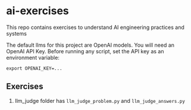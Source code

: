 # ai-exercises
This repo contains exercises to understand AI engineering practices and systems

The default llms for this project are OpenAI models. You will need an OpenAI API Key. 
Before running any script, set the API key as an environment variable:

`export OPENAI_KEY=...`

## Exercises 

1. llm_judge folder has `llm_judge_problem.py` and  `llm_judge_answers.py`
